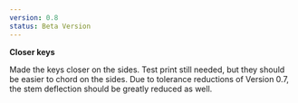 ```yaml
---
version: 0.8
status: Beta Version
---
```


**Closer keys**

Made the keys closer on the sides. Test print still needed, but they should be easier to chord on the sides. Due to tolerance reductions of Version 0.7, the stem deflection should be greatly reduced as well.



